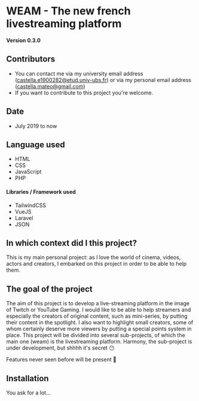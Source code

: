 WEAM - The new french livestreaming platform
==

**Version 0.3.0**


## Contributors

- You can contact me via my university email address (castella.e1900282@etud.univ-ubs.fr) or via my personal email address (castella.mateo@gmail.com)
- If you want to contribute to this project you're welcome.

## Date

- July 2019 to now

## Language used

- HTML
- CSS
- JavaScript
- PHP

#### Libraries / Framework used

- TailwindCSS
- VueJS
- Laravel
- JSON

## In which context did I this project?

This is my main personal project: as I love the world of cinema, videos, actors and creators, I embarked on this project in order to be able to help them.

## The goal of the project

The aim of this project is to develop a live-streaming platform in the image of Twitch or YouTube Gaming. I would like to be able to help streamers and especially the creators of original content, such as mini-series, by putting their content in the spotlight. I also want to highlight small creators, some of whom certainly deserve more viewers by putting a special points system in place. This project will be divided into several sub-projects, of which the main one (weam) is the livestreaming platform. Harmony, the sub-project is under development, but shhhh it's secret :no_mouth:  

Features never seen before will be present :eyes:

## Installation

You ask for a lot...